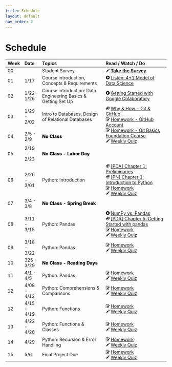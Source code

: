 ```yaml
---
title: Schedule
layout: default
nav_order: 2
---
```


# Schedule

<style>
  /* td a { color:white;} */
  .noclass { font-weight:800;color:black;}
</style>

<table>
  <thead>
    <tr>
      <th style="text-align:left;">Week</th>
      <th style="text-align:left;">Date</th>
      <th style="text-align:left;width:40%;">Topics</th>
      <th style="text-align:left;width:40%;">Read / Watch / Do</th>
    </tr>
  </thead>
  <tbody>
    <tr>
      <td>00</td>
      <td> </td>
      <td>Student Survey</td>
      <td>
        <a href="https://virginia.az1.qualtrics.com/jfe/form/SV_cYodaLzeQlC0Xvo" target="_new"><img src="./images/writing.png" /> <b>Take the Survey</b></a>
      </td>
    </tr>
    <tr>
      <td>01</td>
      <td>1/17</td>
      <td>Course introduction, Concepts & Requirements</td>
      <td>
        <img src="./images/video.png" /> <a href="https://uvadatapoints.castos.com/episodes/4-1-model-of-data-science" target="_new">Listen: 4+1 Model of Data Science</a> <br />
      </td>
    </tr>
    <tr>
      <td>02</td>
      <td>1/22-1/26</td>
      <td>Course introduction: Data Engineering Basics & Getting Set Up</td>
      <td>
        <img src="./images/video.png" /> <a href="https://www.youtube.com/watch?v=inN8seMm7UI" target="_new">Getting Started with Google Colaboratory</a> <br />
      </td>
    </tr>
    <tr>
      <td>03</td>
      <td>1/29 - 2/02</td>
      <td>Intro to Databases, Design of Relational Databases</td>
      <td rowspan=2>
        <img src="./images/book.png" /> <a href="https://canvas.its.virginia.edu/courses/78571/files/2755956?module_item_id=844323" target="_new">Why & How - Git & GitHub</a> <br />
        <img src="./images/homework.png" /> <a href="https://canvas.its.virginia.edu/courses/78571/assignments/333001" target="_new">Homework - GitHub Account</a> <br />
        <img src="./images/homework.png" /> <a href="https://canvas.its.virginia.edu/courses/78571/assignments/333000" target="_new">Homework - Git Basics Foundation Course</a> <br />
        <img src="./images/writing.png" /> <a href="https://canvas.its.virginia.edu/courses/78571/quizzes/104029/" target="_new">Weekly Quiz</a> <br />
      </td>
    </tr>
    <tr>
      <td>04</td>
      <td>2/5 - 2/9</td>
      <td class="noclass">No Class</td>
    </tr>
    <tr>
      <td>05</td>
      <td>2/19 - 2/23</td>
      <td class="noclass" colspan=2>No Class - Labor Day</td>
    </tr>
    <tr>
      <td>06</td>
      <td>2/26 - 3/01</td>
      <td>Python: Introduction</td>
      <td>
        <img src="./images/book.png" /> <a href="https://learning.oreilly.com/library/view/python-for-data/9781491957653/ch01.html" target="_new">[PDA] Chapter 1: Preliminaries</a> <br />
        <img src="./images/book.png" /> <a href="https://learning.oreilly.com/library/view/python-in-a/9781098113544/ch01.html" target="_new">[PN] Chapter 1: Introduction to Python</a> <br />
        <img src="./images/homework.png" /> <a href="https://canvas.its.virginia.edu/courses/78571/assignments/376091" target="_new">Homework</a> <br />
        <img src="./images/writing.png" /> <a href="https://canvas.its.virginia.edu/courses/78571/quizzes/109097">Weekly Quiz</a> <br />
      </td>
    </tr>
    <tr>
      <td>07</td>
      <td>3/4 - 3/8</td>
      <td class="noclass" colspan=2>No Class - Spring Break</td>
    </tr>
    <tr>
      <td>08</td>
      <td>3/11 - 3/15</td>
      <td>Python: Pandas</td>
      <td>
        <img src="./images/video.png" /> <a href="https://www.youtube.com/watch?v=KHoEbRH46Zk" target="_new">NumPy vs. Pandas</a> <br />
        <img src="./images/book.png" /> <a href="https://learning.oreilly.com/library/view/python-for-data/9781491957653/ch05.html" target="_new">[PDA] Chapter 5: Getting Started with pandas</a> <br />
        <img src="./images/homework.png" /> <a href="" target="_new">Homework</a> <br />
        <img src="./images/writing.png" /> <a href="">Weekly Quiz</a> <br />
      </td>
    </tr>
    <tr>
      <td>09</td>
      <td>3/18 - 3/22</td>
      <td>Python: Pandas</td>
      <td>
        <img src="./images/homework.png" /> <a href="" target="_new">Homework</a> <br />
        <img src="./images/writing.png" /> <a href="">Weekly Quiz</a> <br />
      </td>
    </tr>
    <tr>
      <td>10</td>
      <td>325 - 3/29</td>
      <td class="noclass">No Class - Reading Days</td>
      <td> </td>
    </tr>
    <tr>
      <td>11</td>
      <td>4/1 - 4/5</td>
      <td>Python: Pandas</td>
      <td>
        <img src="./images/homework.png" /> <a href="" target="_new">Homework</a> <br />
        <img src="./images/writing.png" /> <a href="">Weekly Quiz</a> <br />
      </td>
    </tr>
    <tr>
      <td>12</td>
      <td>4/08 - 4/12</td>
      <td>Python: Comprehensions & Comparisons</td>
      <td>
        <img src="./images/homework.png" /> <a href="" target="_new">Homework</a> <br />
        <img src="./images/writing.png" /> <a href="">Weekly Quiz</a> <br />
      </td>
    </tr>
    <tr>
      <td>12</td>
      <td>4/15 - 4/19</td>
      <td>Python: Functions</td>
      <td>
        <img src="./images/homework.png" /> <a href="" target="_new">Homework</a> <br />
        <img src="./images/writing.png" /> <a href="">Weekly Quiz</a> <br />
      </td>
    </tr>
    <tr>
      <td>13</td>
      <td>4/22 - 4/26</td>
      <td>Python: Functions & Classes</td>
      <td>
        <img src="./images/homework.png" /> <a href="" target="_new">Homework</a> <br />
        <img src="./images/writing.png" /> <a href="">Weekly Quiz</a> <br />
      </td>
    </tr>
    <tr>
      <td>14</td>
      <td>4/29</td>
      <td>Python: Recursion & Error Handling </td>
      <td>
        <img src="./images/homework.png" /> <a href="" target="_new">Homework</a> <br />
        <img src="./images/writing.png" /> <a href="">Weekly Quiz</a> <br />
      </td>
    </tr>
    <tr>
      <td>15</td>
      <td>5/6</td>
      <td>Final Project Due</td>
      <td>
        <img src="./images/homework.png" /> <a href="" target="_new">Homework</a> <br />
        <img src="./images/writing.png" /> <a href="">Weekly Quiz</a> <br />
      </td>
    </tr>
  
  </tbody>
</table>
